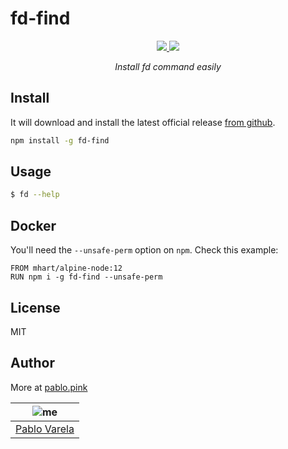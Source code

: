 # fd-find

<p align="center">
  <a href="https://github.com/pablopunk/miny"><img src="https://img.shields.io/badge/made_with-miny-1eced8.svg" /> </a>
  <a href="https://www.npmjs.com/package/fd-find"><img src="https://img.shields.io/npm/dt/fd-find.svg" /></a>
</p>

<p align="center">
  <i>Install fd command easily</i>
</p>

## Install

It will download and install the latest official release [from github](https://github.com/sharkdp/fd/releases).

```sh
npm install -g fd-find
```

## Usage

```bash
$ fd --help
```

## Docker

You'll need the `--unsafe-perm` option on `npm`. Check this example:

```
FROM mhart/alpine-node:12
RUN npm i -g fd-find --unsafe-perm
```

## License

MIT

## Author

More at [pablo.pink](https://pablo.pink)

| ![me](https://gravatar.com/avatar/fa50aeff0ddd6e63273a068b04353d9d?size=100) |
| ---------------------------------------------------------------------------- |
| [Pablo Varela](https://pablo.pink)                                           |
